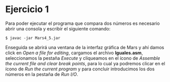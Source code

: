 # Ejercicio 1

Para poder ejecutar el programa que compara dos números es necesario abrir una consola y escribir el siguiente comando:

```console
$ javac -jar Mars4_5.jar
```

Enseguida se abrirá una ventana de la interfaz gráfica de Mars y ahí damos click en *Open a file for editing*, cargamos el archivo **Iguales.asm**, seleccionamos la pestaña *Execute* y cliqueamos en el ícono de *Assemble the current file and clear break points*, para lo cual ya podremos clicar en el ícono de *Run the current program* y para concluir introducimos los dos números en la pestaña de *Run I/O*.